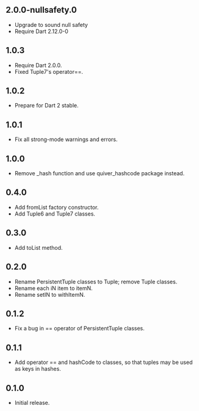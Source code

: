 ## 2.0.0-nullsafety.0

- Upgrade to sound null safety
- Require Dart 2.12.0-0

## 1.0.3

- Require Dart 2.0.0.
- Fixed Tuple7's operator==.

## 1.0.2

- Prepare for Dart 2 stable.

## 1.0.1

- Fix all strong-mode warnings and errors.

## 1.0.0

- Remove \_hash function and use quiver_hashcode package instead.

## 0.4.0

- Add fromList factory constructor.
- Add Tuple6 and Tuple7 classes.

## 0.3.0

- Add toList method.

## 0.2.0

- Rename PersistentTuple classes to Tuple; remove Tuple classes.
- Rename each iN item to itemN.
- Rename setIN to withItemN.

## 0.1.2

- Fix a bug in == operator of PersistentTuple classes.

## 0.1.1

- Add operator == and hashCode to classes, so that tuples may be used as
  keys in hashes.

## 0.1.0

- Initial release.
